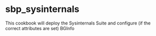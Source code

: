 sbp_sysinternals
================

This cookbook will deploy the Sysinternals Suite and configure (if the correct attributes are set) BGInfo
